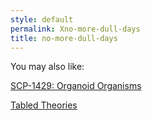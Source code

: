 ```yaml
---
style: default
permalink: Xno-more-dull-days
title: no-more-dull-days
---
```

You may also like:

[SCP-1429: Organoid Organisms](http://scp-wiki.net/scp-1429)

[Tabled Theories](http://scp-wiki.net/tabled-theories)
